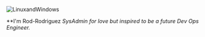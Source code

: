 ![LinuxandWindows](https://i.blogs.es/2920f4/azure3/1366_2000.jpg)


**I'm Rod-Rodriguez
_SysAdmin for love but inspired to be a future Dev Ops Engineer._

